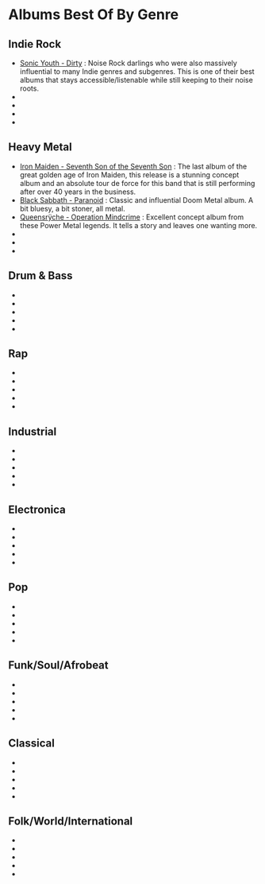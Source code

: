 # Albums Best Of By Genre
## Indie Rock
- [Sonic Youth - Dirty](https://open.spotify.com/album/05Zo2yt4reflRVNXFOYxDD) : Noise Rock darlings who were also massively influential to many Indie genres and subgenres. This is one of their best albums that stays accessible/listenable while still keeping to their noise roots.
-
-
-
-
## Heavy Metal
- [Iron Maiden - Seventh Son of the Seventh Son](https://open.spotify.com/album/4UWaqJplSqDf3hqlb0OdxR) : The last album of the great golden age of Iron Maiden, this release is a stunning concept album and an absolute tour de force for this band that is still performing after over 40 years in the business.
- [Black Sabbath - Paranoid](https://open.spotify.com/album/6r7LZXAVueS5DqdrvXJJK7) : Classic and influential Doom Metal album. A bit bluesy, a bit stoner, all metal.
- [Queensrÿche - Operation Mindcrime](https://open.spotify.com/album/16VzTNaeadMjxI03Xi9s6n) : Excellent concept album from these Power Metal legends. It tells a story and leaves one wanting more.
-
-
-
## Drum & Bass
-
-
-
-
-
## Rap
-
-
-
-
-
## Industrial
-
-
-
-
-
## Electronica
-
-
-
-
-
## Pop
-
-
-
-
-
## Funk/Soul/Afrobeat
-
-
-
-
-
## Classical
-
-
-
-
-
## Folk/World/International
-
-
-
-
-
